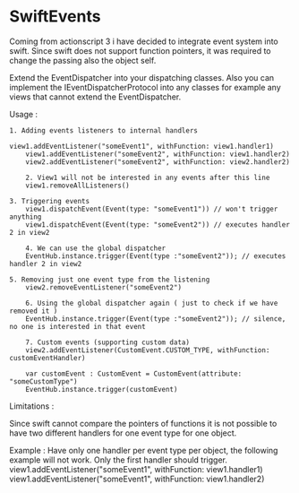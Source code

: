 # SwiftEvents
Coming from actionscript 3 i have decided to integrate event system into swift. Since swift does not support function pointers, it was required to change the passing also the object self.

Extend the EventDispatcher into your dispatching classes. Also you can implement the IEventDispatcherProtocol into any classes for example any views that cannot extend the EventDispatcher.

Usage : 

	1. Adding events listeners to internal handlers
       
	view1.addEventListener("someEvent1", withFunction: view1.handler1)
        view1.addEventListener("someEvent2", withFunction: view1.handler2)
        view2.addEventListener("someEvent2", withFunction: view2.handler2)
        
        2. View1 will not be interested in any events after this line
        view1.removeAllListeners()
        
	3. Triggering events
        view1.dispatchEvent(Event(type: "someEvent1")) // won't trigger anything
        view1.dispatchEvent(Event(type: "someEvent2")) // executes handler 2 in view2
        
        4. We can use the global dispatcher
        EventHub.instance.trigger(Event(type :"someEvent2")); // executes handler 2 in view2
        
	5. Removing just one event type from the listening
        view2.removeEventListener("someEvent2")
        
        6. Using the global dispatcher again ( just to check if we have removed it )
        EventHub.instance.trigger(Event(type :"someEvent2")); // silence, no one is interested in that event
        
        7. Custom events (supporting custom data)
        view2.addEventListener(CustomEvent.CUSTOM_TYPE, withFunction: customEventHandler)
        
        var customEvent : CustomEvent = CustomEvent(attribute: "someCustomType")
        EventHub.instance.trigger(customEvent)

Limitations :

Since swift cannot compare the pointers of functions it is not possible to have two different handlers for one event type for one object.

Example : Have only one handler per event type per object, the following example will not work. Only the first handler should trigger.
	view1.addEventListener("someEvent1", withFunction: view1.handler1)
	view1.addEventListener("someEvent1", withFunction: view1.handler2)	

